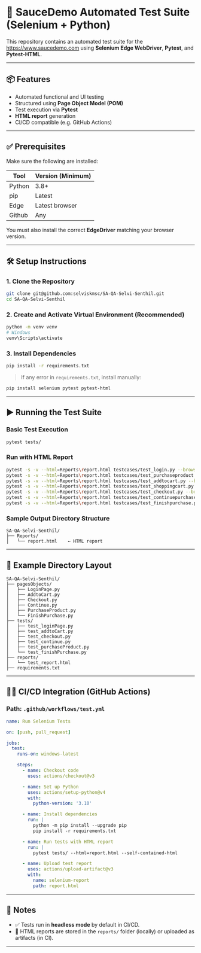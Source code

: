 
# 🧪 SauceDemo Automated Test Suite (Selenium + Python)

This repository contains an automated test suite for the https://www.saucedemo.com using **Selenium Edge WebDriver**, **Pytest**, and **Pytest-HTML**.

---

## 📦 Features

- Automated functional and UI testing
- Structured using **Page Object Model (POM)**
- Test execution via **Pytest**
- **HTML report** generation
- CI/CD compatible (e.g. GitHub Actions)

---

## ✅ Prerequisites

Make sure the following are installed:

| Tool    | Version (Minimum) |
|---------|-------------------|
| Python  | 3.8+              |
| pip     | Latest            |
| Edge    | Latest browser    |
| Github  | Any               |

You must also install the correct **EdgeDriver** matching your browser version.

---

## 🛠️ Setup Instructions

### 1. Clone the Repository

```bash
git clone git@github.com:selviskmsc/SA-QA-Selvi-Senthil.git
cd SA-QA-Selvi-Senthil
```

### 2. Create and Activate Virtual Environment (Recommended)

```bash
python -m venv venv
# Windows
venv\Scripts\activate
```

### 3. Install Dependencies

```bash
pip install -r requirements.txt
```

> If any error in `requirements.txt`, install manually:
```bash
pip install selenium pytest pytest-html
```

---

## ▶️ Running the Test Suite

### Basic Test Execution

```bash
pytest tests/
```

### Run with HTML Report

```bash
pytest -s -v --html=Reports\report.html testcases/test_login.py --browser edge
pytest -s -v --html=Reports\report.html testcases/test_purchaseproduct.py --browser edge
pytest -s -v --html=Reports\report.html testcases/test_addtocart.py --browser edge
pytest -s -v --html=Reports\report.html testcases/test_shoppingcart.py --browser edge
pytest -s -v --html=Reports\report.html testcases/test_checkout.py --browser edge
pytest -s -v --html=Reports\report.html testcases/test_continuepurchase.py --browser edge
pytest -s -v --html=Reports\report.html testcases/test_finishpurchase.py --browser edge


```

### Sample Output Directory Structure
```
SA-QA-Selvi-Senthil/
├── Reports/
│   └── report.html    ← HTML report
```

---

## 🧪 Example Directory Layout

```
SA-QA-Selvi-Senthil/
├── pagesObjects/
│   ├── LoginPage.py
│   ├── AddtoCart.py
│   ├── Checkout.py
│   ├── Continue.py
│   ├── PurchaseProduct.py
│   └── FinishPurchase.py
├── tests/
│   ├── test_loginPage.py
│   ├── test_addtoCart.py
│   ├── test_checkout.py
│   ├── test_continue.py
│   ├── test_purchaseProduct.py
│   └── test_finishPurchase.py
├── reports/
│   └── test_report.html
├── requirements.txt
```

---

## 🧑‍💻 CI/CD Integration (GitHub Actions)

### Path: `.github/workflows/test.yml`

```yaml
name: Run Selenium Tests

on: [push, pull_request]

jobs:
  test:
    runs-on: windows-latest

    steps:
      - name: Checkout code
        uses: actions/checkout@v3

      - name: Set up Python
        uses: actions/setup-python@v4
        with:
          python-version: '3.10'

      - name: Install dependencies
        run: |
          python -m pip install --upgrade pip
          pip install -r requirements.txt

      - name: Run tests with HTML report
        run: |
          pytest tests/ --html=report.html --self-contained-html

      - name: Upload test report
        uses: actions/upload-artifact@v3
        with:
          name: selenium-report
          path: report.html
```

---

## 📝 Notes

- ✅ Tests run in **headless mode** by default in CI/CD.
- 📄 HTML reports are stored in the `reports/` folder (locally) or uploaded as artifacts (in CI).

---

